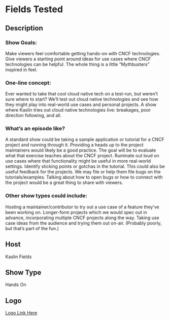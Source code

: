 # Fields Tested
## Description

### Show Goals:
Make viewers feel comfortable getting hands-on with CNCF technologies.
Give viewers a starting point around ideas for use cases where CNCF technologies can be helpful.
The whole thing is a little “Mythbusters” inspired in feel.

### One-line concept:
Ever wanted to take that cool cloud native tech on a test-run, but weren’t sure where to start? We’ll test out cloud native technologies and see how they might play into real-world use cases and personal projects.
A show where Kaslin tries out cloud native technologies live: breakages, poor direction following, and all.

### What’s an episode like?
A standard show could be taking a sample application or tutorial for a CNCF project and running through it.
Providing a heads up to the project maintainers would likely be a good practice.
The goal will be to evaluate what that exercise teaches about the CNCF project. Ruminate out loud on use cases where that functionality might be useful in more real-world settings. Identify sticking points or gotchas in the tutorial.
This could also be useful feedback for the projects. We may file or help them file bugs on the tutorials/examples.
Talking about how to open bugs or how to connect with the project would be a great thing to share with viewers.
### Other show types could include:
Hosting a maintainer/contributor to try out a use case of a feature they’ve been working on.
Longer-form projects which we would spec out in advance, incorporating multiple CNCF projects along the way.
Taking use case ideas from the audience and trying them out on-air. (Probably poorly, but that’s part of the fun.)
## Host
Kaslin Fields
## Show Type
Hands On
## Logo
[Logo Link Here](https://drive.google.com/drive/u/1/folders/15jJ5WX5fECnAdogqstr04i1Q1d7gZvSj)
